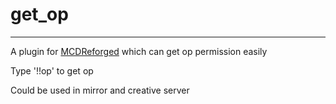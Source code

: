 # get_op
-----

A plugin for [MCDReforged](https://github.com/Fallen-Breath/MCDReforged) which can get op permission easily

Type '!!op' to get op

Could be used in mirror and creative server
